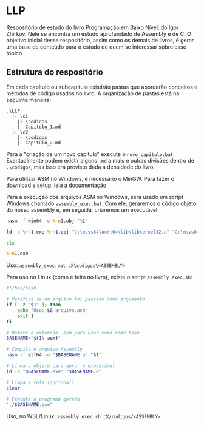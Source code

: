 # LLP
Respositório de estudo do livro Programação em Baixo Nível, do Igor Zhirkov. Nele se encontra um estudo aprofundado de Assembly e de C. O objetivo inicial desse respositório, assim como os demais de livros, é gerar uma base de conteúdo para o estudo de quem se interessar sobre esse tópico

## Estrutura do respositório

Em cada capítulo ou subcapítulo existirão pastas que abordarão conceitos e métodos de código usados no livro. A organização de pastas está na seguinte maneira:

```
.\LLP
  |- \c1
    |- \codigos
    |- Capitulo_1.md
  |- \c2
    |- \codigos
    |- Capitulo_2.md
```

Para a "criação de um novo capítulo" execute o `novo_capitulo.bat`. Eventualmente podem existir alguns `.md` a mais e outras divisões dentro de `.\codigos`, mas isso era previsto dada a densidade do livro.

Para utilizar ASM no Windows, é necessário o MinGW. Para fazer o download e setup, leia a [documentação](https://code.visualstudio.com/docs/languages/cpp)

Para a execução dos arquivos ASM no Windows, será usado um script Windows chamado `assembly_exec.bat`. Com ele, geraremos o código objeto do nosso assembly e, em seguida, criaremos um executável:

```bat
nasm -f win64 -o %~n1.obj "%1"

ld -o %~n1.exe %~n1.obj "C:\msys64\ucrt64\lib\libkernel32.a" "C:\msys64\ucrt64\lib\libmsvcrt.a"

cls

%~n1.exe
```

Uso: `assembly_exec.bat cX\codigos\<ASSEMBLY>`

Para uso no Linux (como é feito no livro), existe o script `assembly_exec.sh`:

```bash
#!/bin/bash

# Verifica se um arquivo foi passado como argumento
if [ -z "$1" ]; then
    echo "Uso: $0 arquivo.asm"
    exit 1
fi

# Remove a extensão .asm para usar como nome base
BASENAME="${1%.asm}"

# Compila o arquivo Assembly
nasm -f elf64 -o "$BASENAME.o" "$1"

# Linka o objeto para gerar o executável
ld -o "$BASENAME.exe" "$BASENAME.o"

# Limpa a tela (opcional)
clear

# Executa o programa gerado
"./$BASENAME.exe"
```

Uso, no WSL/Linux: `assembly_exec.sh cX/codigos/<ASSEMBLY>`